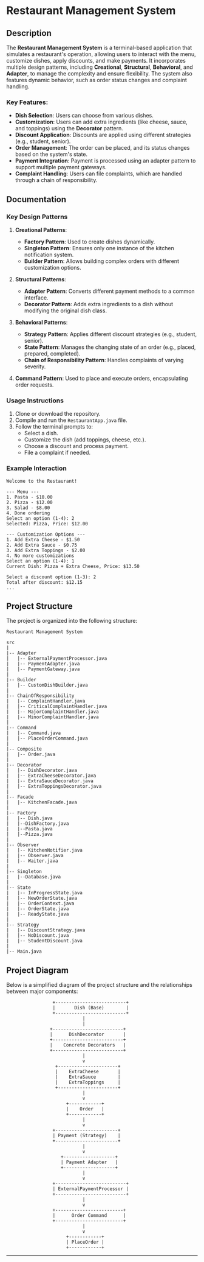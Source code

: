 # Restaurant Management System

## Description
The **Restaurant Management System** is a terminal-based application that simulates a restaurant's operation, allowing users to interact with the menu, customize dishes, apply discounts, and make payments. It incorporates multiple design patterns, including **Creational**, **Structural**, **Behavioral**, and **Adapter**, to manage the complexity and ensure flexibility. The system also features dynamic behavior, such as order status changes and complaint handling.

### Key Features:
- **Dish Selection**: Users can choose from various dishes.
- **Customization**: Users can add extra ingredients (like cheese, sauce, and toppings) using the **Decorator** pattern.
- **Discount Application**: Discounts are applied using different strategies (e.g., student, senior).
- **Order Management**: The order can be placed, and its status changes based on the system's state.
- **Payment Integration**: Payment is processed using an adapter pattern to support multiple payment gateways.
- **Complaint Handling**: Users can file complaints, which are handled through a chain of responsibility.

## Documentation

### Key Design Patterns
1. **Creational Patterns**:
   - **Factory Pattern**: Used to create dishes dynamically.
   - **Singleton Pattern**: Ensures only one instance of the kitchen notification system.
   - **Builder Pattern**: Allows building complex orders with different customization options.

2. **Structural Patterns**:
   - **Adapter Pattern**: Converts different payment methods to a common interface.
   - **Decorator Pattern**: Adds extra ingredients to a dish without modifying the original dish class.

3. **Behavioral Patterns**:
   - **Strategy Pattern**: Applies different discount strategies (e.g., student, senior).
   - **State Pattern**: Manages the changing state of an order (e.g., placed, prepared, completed).
   - **Chain of Responsibility Pattern**: Handles complaints of varying severity.

4. **Command Pattern**: Used to place and execute orders, encapsulating order requests.
   
### Usage Instructions
1. Clone or download the repository.
2. Compile and run the `RestaurantApp.java` file.
3. Follow the terminal prompts to:
   - Select a dish.
   - Customize the dish (add toppings, cheese, etc.).
   - Choose a discount and process payment.
   - File a complaint if needed.

### Example Interaction
```
Welcome to the Restaurant!

--- Menu ---
1. Pasta - $10.00
2. Pizza - $12.00
3. Salad - $8.00
4. Done ordering
Select an option (1-4): 2
Selected: Pizza, Price: $12.00

--- Customization Options ---
1. Add Extra Cheese - $1.50
2. Add Extra Sauce - $0.75
3. Add Extra Toppings - $2.00
4. No more customizations
Select an option (1-4): 1
Current Dish: Pizza + Extra Cheese, Price: $13.50

Select a discount option (1-3): 2
Total after discount: $12.15
...
```

## Project Structure

The project is organized into the following structure:

```
Restaurant Management System

src
|
|-- Adapter
|   |-- ExternalPaymentProcessor.java
|   |-- PaymentAdapter.java
|   |-- PaymentGateway.java
|
|-- Builder
|   |-- CustomDishBuilder.java
|
|-- ChainOfResponsibility
|   |-- ComplaintHandler.java
|   |-- CriticalComplaintHandler.java
|   |-- MajorComplaintHandler.java
|   |-- MinorComplaintHandler.java
|
|-- Command
|   |-- Command.java
|   |-- PlaceOrderCommand.java
|
|-- Composite
|   |-- Order.java
|
|-- Decorator
|   |-- DishDecorator.java
|   |-- ExtraCheeseDecorator.java
|   |-- ExtraSauceDecorator.java
|   |-- ExtraToppingsDecorator.java
|
|-- Facade
|   |-- KitchenFacade.java
|
|-- Factory
|   |-- Dish.java
|   |--DishFactory.java
|   |--Pasta.java
|   |--Pizza.java
|
|-- Observer
|   |-- KitchenNotifier.java
|   |-- Observer.java
|   |-- Waiter.java
|
|-- Singleton
|   |--Database.java
|
|-- State
|   |-- InProgressState.java
|   |-- NewOrderState.java
|   |-- OrderContext.java
|   |-- OrderState.java
|   |-- ReadyState.java
|
|-- Strategy
|   |-- DiscountStrategy.java
|   |-- NoDiscount.java
|   |-- StudentDiscount.java
|
|-- Main.java
```

## Project Diagram

Below is a simplified diagram of the project structure and the relationships between major components:

```
                 +--------------------------+
                 |       Dish (Base)        |
                 +--------------------------+
                            |
                            |
                +--------------------------+
                |      DishDecorator       |
                +--------------------------+
                |    Concrete Decorators   |
                +--------------------------+
                            |
                            v
                  +----------------------+
                  |    ExtraCheese       |
                  |    ExtraSauce        |
                  |    ExtraToppings     |
                  +----------------------+
                            |
                            v
                      +------------+
                      |    Order   |
                      +------------+
                            |
                            v
                 +-----------------------+
                 | Payment (Strategy)    |
                 +-----------------------+
                            |
                            v
                    +-------------------+
                    | Payment Adapter   |
                    +-------------------+
                            |
                            v
                 +--------------------------+
                 | ExternalPaymentProcessor |
                 +--------------------------+
                            |
                            v
                 +-------------------------+
                 |      Order Command      |
                 +-------------------------+
                            |
                            v
                      +------------+
                      | PlaceOrder |
                      +------------+

```
---

